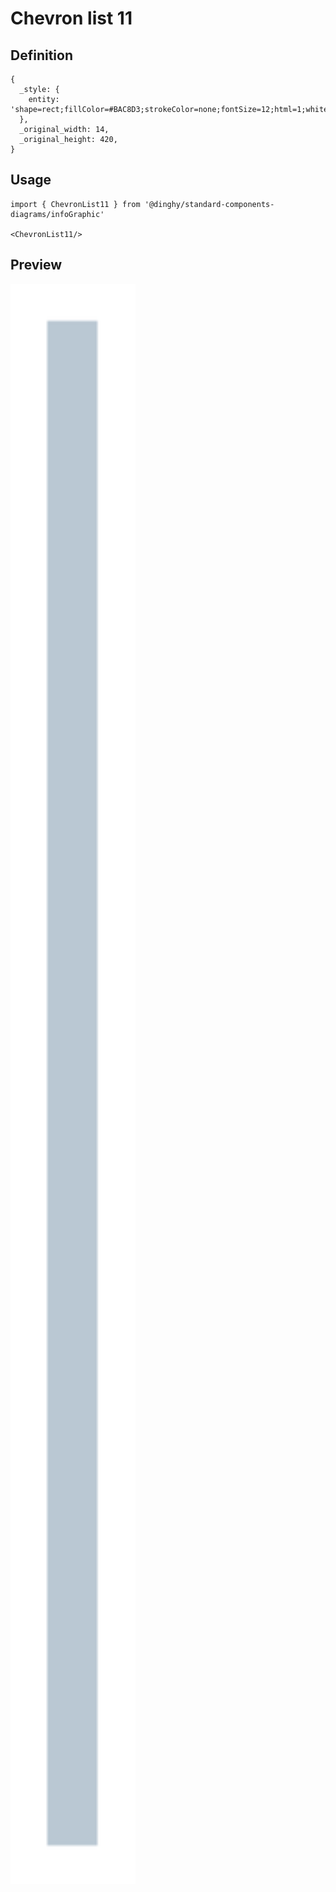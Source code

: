# Chevron list 11

## Definition

```
{
  _style: { 
    entity: 'shape=rect;fillColor=#BAC8D3;strokeColor=none;fontSize=12;html=1;whiteSpace=wrap;align=left;verticalAlign=top;spacing=5;rounded=0;',
  },
  _original_width: 14,
  _original_height: 420,
}
```

## Usage

```
import { ChevronList11 } from '@dinghy/standard-components-diagrams/infoGraphic'

<ChevronList11/>
```

## Preview

<img src="./chevron-list-11.png" width="200"/>
